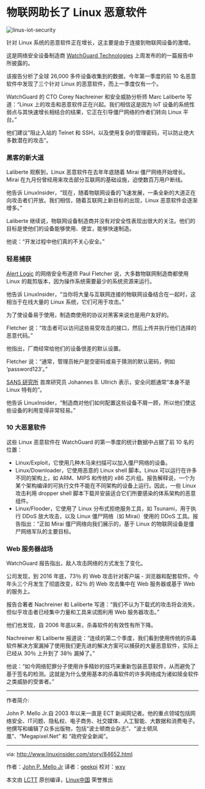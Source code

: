 物联网助长了 Linux 恶意软件
============================================================

![linus-iot-security](http://www.linuxinsider.com/article_images/story_graphics_xlarge/xl-2016-internet-of-things-1.jpg)

针对 Linux 系统的恶意软件正在增长，这主要是由于连接到物联网设备的激增。

这是网络安全设备制造商 [WatchGuard Technologies][4] 上周发布的的一篇报告中所披露的。

该报告分析了全球 26,000 多件设备收集到的数据，今年第一季度的前 10 名恶意软件中发现了三个针对 Linux 的恶意软件，而上一季度仅有一个。

WatchGuard 的 CTO Corey Nachreiner 和安全威胁分析师 Marc Laliberte 写道：“Linux 上的攻击和恶意软件正在兴起。我们相信这是因为 IoT 设备的系统性弱点与其快速增长相结合的结果，它正在引导僵尸网络的作者们转向 Linux 平台。”

他们建议“阻止入站的 Telnet 和 SSH，以及使用复杂的管理密码，可以防止绝大多数潜在的攻击”。

### 黑客的新大道

Laliberte 观察到，Linux 恶意软件在去年年底随着 Mirai 僵尸网络开始增长。Mirai 在九月份曾经用来攻击部分互联网的基础设施，迫使数百万用户断线。

他告诉 LinuxInsider，“现在，随着物联网设备的飞速发展，一条全新的大道正在向攻击者们开放。我们相信，随着互联网上新目标的出现，Linux 恶意软件会逐渐增多。”

Laliberte 继续说，物联网设备制造商并没有对安全性表现出很大的关注。他们的目标是使他们的设备能够使用、便宜，能够快速制造。

他说：“开发过程中他们真的不关心安全。”

### 轻易捕获

[Alert Logic][5] 的网络安全布道师 Paul Fletcher 说，大多数物联网制造商都使用 Linux 的裁剪版本，因为操作系统需要最少的系统资源来运行。

他告诉 LinuxInsider，“当你将大量与互联网连接的物联网设备结合在一起时，这相当于在线大量的 Linux 系统，它们可用于攻击。”

为了使设备易于使用，制造商使用的协议对黑客来说也是用户友好的。

Fletcher 说：“攻击者可以访问这些易受攻击的接口，然后上传并执行他们选择的恶意代码。”

他指出，厂商经常给他们的设备很差的默认设置。

Fletcher 说：“通常，管理员帐户是空密码或易于猜测的默认密码，例如 ‘password123’。”

[SANS 研究所][6] 首席研究员 Johannes B. Ullrich 表示，安全问题通常“本身不是 Linux 特有的”。

他告诉 LinuxInsider，“制造商对他们如何配置这些设备不屑一顾，所以他们使这些设备的利用变得非常轻易。”

### 10 大恶意软件

这些 Linux 恶意软件在 WatchGuard 的第一季度的统计数据中占据了前 10 名的位置：

*   Linux/Exploit，它使用几种木马来扫描可以加入僵尸网络的设备。
*   Linux/Downloader，它使用恶意的 Linux shell 脚本。Linux 可以运行在许多不同的架构上，如 ARM、MIPS 和传统的 x86 芯片组。报告解释说，一个为某个架构编译的可执行文件不能在不同架构的设备上运行。因此，一些 Linux 攻击利用 dropper shell 脚本下载并安装适合它们所要感染的体系架构的恶意组件。
*   Linux/Flooder，它使用了 Linux 分布式拒绝服务工具，如 Tsunami，用于执行 DDoS 放大攻击，以及 Linux 僵尸网络（如 Mirai）使用的 DDoS 工具。报告指出：“正如 Mirai 僵尸网络向我们展示的，基于 Linux 的物联网设备是僵尸网络军队的主要目标。

### Web 服务器战场

WatchGuard 报告指出，敌人攻击网络的方式发生了变化。

公司发现，到 2016 年底，73％ 的 Web 攻击针对客户端 - 浏览器和配套软件。今年头三个月发生了彻底改变，82％ 的 Web 攻击集中在 Web 服务器或基于 Web 的服务上。

报告合著者 Nachreiner 和 Laliberte 写道：“我们不认为下载式的攻击将会消失，但似乎攻击者已经集中力量和工具来试图利用 Web 服务器攻击。”

他们也发现，自 2006 年底以来，杀毒软件的有效性有所下降。

Nachreiner 和 Laliberte 报道说：“连续的第二个季度，我们看到使用传统的杀毒软件解决方案漏掉了使用我们更先进的解决方案可以捕获的大量恶意软件，实际上已经从 30％ 上升到了 38％ 漏掉了。”

他说：“如今网络犯罪分子使用许多精妙的技巧来重新包装恶意软件，从而避免了基于签名的检测。这就是为什么使用基本的杀毒软件的许多网络成为诸如赎金软件之类威胁的受害者。”

--------------------------------------------------------------------------------

作者简介:

John P. Mello Jr.自 2003 年以来一直是 ECT 新闻网记者。他的重点领域包括网络安全、IT问题、隐私权、电子商务、社交媒体、人工智能、大数据和消费电子。 他撰写和编辑了众多出版物，包括“波士顿商业杂志”、“波士顿凤凰”、“Megapixel.Net” 和 “政府安全新闻”。

-------------

via: http://www.linuxinsider.com/story/84652.html

作者：[John P. Mello Jr][a]
译者：[geekpi](https://github.com/geekpi)
校对：[wxy](https://github.com/wxy)

本文由 [LCTT](https://github.com/LCTT/TranslateProject) 原创编译，[Linux中国](https://linux.cn/) 荣誉推出

[a]:john.mello@newsroom.ectnews.com
[1]:http://www.linuxinsider.com/story/84652.html?rss=1#
[2]:http://www.linuxinsider.com/perl/mailit/?id=84652
[3]:http://www.linuxinsider.com/story/84652.html?rss=1
[4]:http://www.watchguard.com/
[5]:http://www.alertlogic.com/
[6]:http://www.sans.org/
[7]:http://www.linuxinsider.com/story/84652.html?rss=1
[8]:http://www.linuxinsider.com/story/84652.html?rss=1
